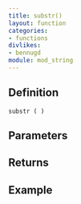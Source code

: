 ```yaml
---
title: substr()
layout: function
categories:
- functions
divlikes:
- bennugd
module: mod_string
---
```


## Definition

    substr ( )

## Parameters

## Returns

## Example
